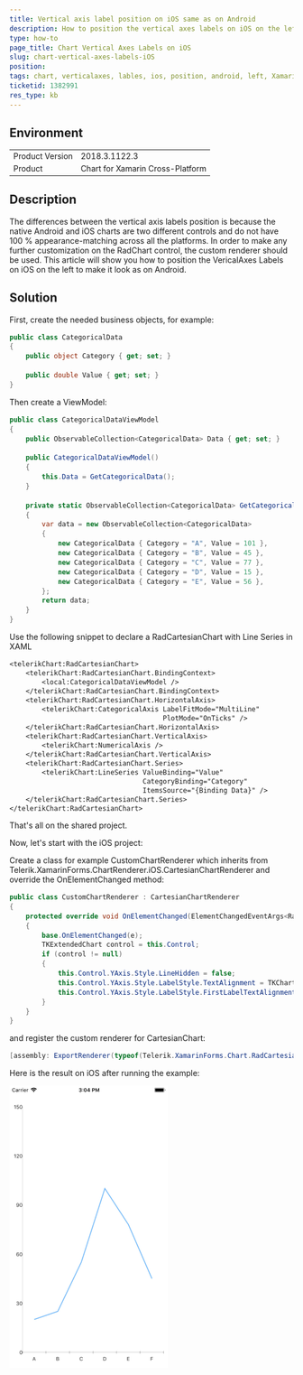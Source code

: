 ```yaml
---
title: Vertical axis label position on iOS same as on Android
description: How to position the vertical axes labels on iOS on the left
type: how-to
page_title: Chart Vertical Axes Labels on iOS
slug: chart-vertical-axes-labels-iOS
position: 
tags: chart, verticalaxes, lables, ios, position, android, left, Xamarin, XamarinForms
ticketid: 1382991
res_type: kb
---
```


## Environment
<table>
	<tr>
		<td>Product Version</td>
		<td>2018.3.1122.3</td>
	</tr>
	<tr>
		<td>Product</td>
		<td>Chart for Xamarin Cross-Platform</td>
	</tr>
</table>


## Description

The differences between the vertical axis labels position is because the native Android and iOS charts are two different controls and do not have 100 % appearance-matching across all the platforms. In order to make any further customization on the RadChart control, the custom renderer should be used. This article will show you how to position the VericalAxes Labels on iOS on the left to make it look as on Android.

## Solution

First, create the needed business objects, for example:

```C#
public class CategoricalData
{
    public object Category { get; set; }

    public double Value { get; set; }
}
```

Then create a ViewModel:

```C#
public class CategoricalDataViewModel
{
    public ObservableCollection<CategoricalData> Data { get; set; }

    public CategoricalDataViewModel()
    {
        this.Data = GetCategoricalData();
    }

    private static ObservableCollection<CategoricalData> GetCategoricalData()
    {
        var data = new ObservableCollection<CategoricalData>
        {
            new CategoricalData { Category = "A", Value = 101 },
            new CategoricalData { Category = "B", Value = 45 },
            new CategoricalData { Category = "C", Value = 77 },
            new CategoricalData { Category = "D", Value = 15 },
            new CategoricalData { Category = "E", Value = 56 },
        };
        return data;
    }
}
```

Use the following snippet to declare a RadCartesianChart with Line Series in XAML

```XAML
<telerikChart:RadCartesianChart>
    <telerikChart:RadCartesianChart.BindingContext>
        <local:CategoricalDataViewModel />
    </telerikChart:RadCartesianChart.BindingContext>
    <telerikChart:RadCartesianChart.HorizontalAxis>
        <telerikChart:CategoricalAxis LabelFitMode="MultiLine"
                                      PlotMode="OnTicks" />
    </telerikChart:RadCartesianChart.HorizontalAxis>
    <telerikChart:RadCartesianChart.VerticalAxis>
        <telerikChart:NumericalAxis />
    </telerikChart:RadCartesianChart.VerticalAxis>
    <telerikChart:RadCartesianChart.Series>
        <telerikChart:LineSeries ValueBinding="Value"
                                 CategoryBinding="Category"
                                 ItemsSource="{Binding Data}" />
    </telerikChart:RadCartesianChart.Series>
</telerikChart:RadCartesianChart>
```

That's all on the shared project.

Now, let's start with the iOS project:

Create a class for example CustomChartRenderer which inherits from Telerik.XamarinForms.ChartRenderer.iOS.CartesianChartRenderer and override the OnElementChanged method:

```C#
public class CustomChartRenderer : CartesianChartRenderer
{
    protected override void OnElementChanged(ElementChangedEventArgs<RadCartesianChart> e)
    {
        base.OnElementChanged(e);
        TKExtendedChart control = this.Control;
        if (control != null)
        {
            this.Control.YAxis.Style.LineHidden = false;
            this.Control.YAxis.Style.LabelStyle.TextAlignment = TKChartAxisLabelAlignment.Left;
            this.Control.YAxis.Style.LabelStyle.FirstLabelTextAlignment = TKChartAxisLabelAlignment.Left;
        }
    }
}
```

and register the custom renderer for CartesianChart:

```C#
[assembly: ExportRenderer(typeof(Telerik.XamarinForms.Chart.RadCartesianChart), typeof(CustomChartRenderer))]
```

Here is the result on iOS after running the example:

![Chart Vertical Axes Label position](images/chart-vertical-axes-label-position-ios.png)
